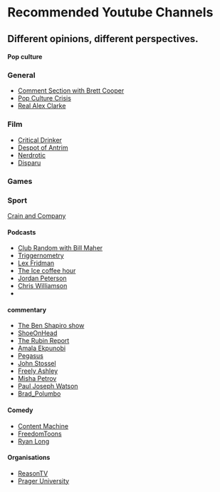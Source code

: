 # Recommended Youtube Channels

## Different opinions, different perspectives.

<!-- tabs:start -->

#### **Pop culture**

### General
* [Comment Section with Brett Cooper](https://www.youtube.com/channel/UC7bYyWCCCLHDU0ZuNzGNTtg/featured)
* [Pop Culture Crisis](https://www.youtube.com/@PopCultureCrisis)
* [Real Alex Clarke](https://www.youtube.com/@RealAlexClark)

### Film

* [Critical Drinker](https://www.youtube.com/channel/UCSJPFQdZwrOutnmSFYtbstA)
* [Despot of Antrim](https://www.youtube.com/@DespotofAntrim)
* [Nerdrotic](https://www.youtube.com/@nerdrotic)
* [Disparu](https://www.youtube.com/@disparutoo)

### Games

### Sport
[Crain and Company](https://www.youtube.com/@CrainAndCompany)

#### **Podcasts**

* [Club Random with Bill Maher](https://www.youtube.com/@ClubRandomPodcast)
* [Triggernometry](https://www.youtube.com/@triggerpod)
* [Lex Fridman](https://www.youtube.com/@lexfridman)
* [The Ice coffee hour](https://www.youtube.com/@TheIcedCoffeeHour)
* [Jordan Peterson](https://www.youtube.com/@JordanBPeterson)
* [Chris Williamson](https://www.youtube.com/@ChrisWillx)
* 

#### **commentary**
* [The Ben Shapiro show](https://www.youtube.com/@BenShapiro)
* [ShoeOnHead](https://www.youtube.com/@Shoe0nHead)
* [The Rubin Report](https://www.youtube.com/c/RubinReport/)
* [Amala Ekpunobi](https://www.youtube.com/@TheAmalaEkpunobi)
* [Pegasus](https://www.youtube.com/@gigasus)
* [John Stossel](https://www.youtube.com/@StosselTV/videos)
* [Freely Ashley](https://www.youtube.com/@FreelyAshley/videos)
* [Misha Petrov](https://www.youtube.com/@realmishapetrov)
* [Paul Joseph Watson](https://www.youtube.com/@PrisonPlanetLive)
* [Brad_Polumbo](https://www.youtube.com/@Brad_Polumbo)

#### **Comedy**

* [Content Machine](https://www.youtube.com/@content_machine)
* [FreedomToons](https://www.youtube.com/@FreedomToons)
* [Ryan Long](https://www.youtube.com/@RyanLongcomedy)

#### **Organisations**

* [ReasonTV](https://www.youtube.com/user/ReasonTV)
* [Prager University](https://www.youtube.com/@PragerU)


<!-- tabs:end -->

